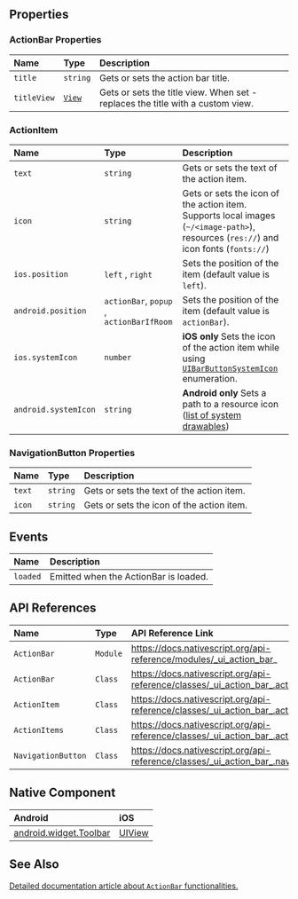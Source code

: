 
## Properties

### ActionBar Properties

| Name      | Type     | Description    |
|:----------|:---------|:---------------|
| `title`   | `string` | Gets or sets the action bar title. |
| `titleView` | [`View`](https://docs.nativescript.org/api-reference/classes/_ui_core_view_.view) | Gets or sets the title view. When set - replaces the title with a custom view. |

### ActionItem 
| Name     | Type     | Description    |
|:---------|:---------|:---------------|
| `text`   | `string` | Gets or sets the text of the action item. |
| `icon`   | `string` | Gets or sets the icon of the action item. Supports local images (`~/<image-path>`), resources (`res://`) and icon fonts (`fonts://`)|
| `ios.position`   | `left` , `right` | Sets the position of the item (default value is `left`). |
| `android.position`   |  `actionBar`, `popup` , `actionBarIfRoom` | Sets the position of the item (default value is `actionBar`). |
| `ios.systemIcon`   | `number` | **iOS only** Sets the icon of the action item while using [`UIBarButtonSystemIcon`](https://developer.apple.com/documentation/uikit/uibarbuttonsystemitem) enumeration. |
| `android.systemIcon`   | `string` | **Android only** Sets a path to a resource icon ([list of system drawables](https://developer.android.com/reference/android/R.drawable)) |


### NavigationButton Properties

| Name     | Type     | Description    |
|:---------|:---------|:---------------|
| `text`   | `string` | Gets or sets the text of the action item. |
| `icon`   | `string` | Gets or sets the icon of the action item. |

## Events

| Name        | Description    |
|:------------|:---------------|
| `loaded`    | Emitted when the ActionBar is loaded.|

## API References

| Name               | Type     | API Reference Link |
|:-------------------|:---------|:-------------------|
| `ActionBar`        | `Module` | https://docs.nativescript.org/api-reference/modules/_ui_action_bar_ |
| `ActionBar`        | `Class`  | https://docs.nativescript.org/api-reference/classes/_ui_action_bar_.actionbar |
| `ActionItem`       | `Class`  | https://docs.nativescript.org/api-reference/classes/_ui_action_bar_.actionitem |
| `ActionItems`      | `Class`  | https://docs.nativescript.org/api-reference/classes/_ui_action_bar_.actionitems |
| `NavigationButton` | `Class`  | https://docs.nativescript.org/api-reference/classes/_ui_action_bar_.navigationbutton |

## Native Component

| Android                | iOS      |
|:-----------------------|:---------|
| [android.widget.Toolbar](https://developer.android.com/reference/android/widget/Toolbar.html) | [UIView](https://developer.apple.com/library/ios/documentation/UIKit/Reference/UIView_Class/) | 


## See Also

[Detailed documentation article about `ActionBar` functionalities.](https://docs.nativescript.org/angular/ui/action-bar)
